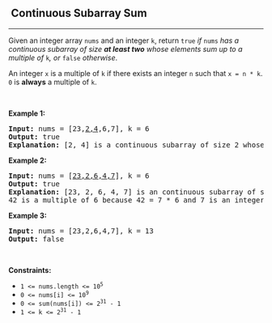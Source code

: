 <h2>  Continuous Subarray Sum</h2><hr><div><p>Given an integer array <code>nums</code> and an integer <code>k</code>, return <code>true</code> <em>if </em><code>nums</code><em> has a continuous subarray of size <strong>at least two</strong> whose elements sum up to a multiple of</em> <code>k</code><em>, or </em><code>false</code><em> otherwise</em>.</p>

<p>An integer <code>x</code> is a multiple of <code>k</code> if there exists an integer <code>n</code> such that <code>x = n * k</code>. <code>0</code> is <strong>always</strong> a multiple of <code>k</code>.</p>

<p>&nbsp;</p>
<p><strong>Example 1:</strong></p>

<pre><strong>Input:</strong> nums = [23,<u>2,4</u>,6,7], k = 6
<strong>Output:</strong> true
<strong>Explanation:</strong> [2, 4] is a continuous subarray of size 2 whose elements sum up to 6.
</pre>

<p><strong>Example 2:</strong></p>

<pre><strong>Input:</strong> nums = [<u>23,2,6,4,7</u>], k = 6
<strong>Output:</strong> true
<strong>Explanation:</strong> [23, 2, 6, 4, 7] is an continuous subarray of size 5 whose elements sum up to 42.
42 is a multiple of 6 because 42 = 7 * 6 and 7 is an integer.
</pre>

<p><strong>Example 3:</strong></p>

<pre><strong>Input:</strong> nums = [23,2,6,4,7], k = 13
<strong>Output:</strong> false
</pre>

<p>&nbsp;</p>
<p><strong>Constraints:</strong></p>

<ul>
	<li><code>1 &lt;= nums.length &lt;= 10<sup>5</sup></code></li>
	<li><code>0 &lt;= nums[i] &lt;= 10<sup>9</sup></code></li>
	<li><code>0 &lt;= sum(nums[i]) &lt;= 2<sup>31</sup> - 1</code></li>
	<li><code>1 &lt;= k &lt;= 2<sup>31</sup> - 1</code></li>
</ul>
</div>
